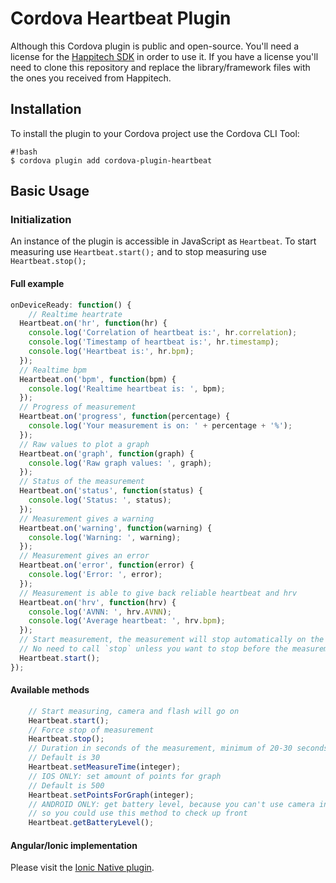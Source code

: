 # Cordova Heartbeat Plugin

Although this Cordova plugin is public and open-source. You'll need a license for the [Happitech SDK](http://www.happitech.com/) in order to use it.
If you have a license you'll need to clone this repository and replace the library/framework files with the ones you received from Happitech.

## Installation

To install the plugin to your Cordova project use the Cordova CLI Tool:

```
#!bash
$ cordova plugin add cordova-plugin-heartbeat
```

## Basic Usage

### Initialization

An instance of the plugin is accessible in JavaScript as `Heartbeat`.
To start measuring use `Heartbeat.start();` and to stop measuring use `Heartbeat.stop();`

#### Full example

```javascript
onDeviceReady: function() {
	// Realtime heartrate
  Heartbeat.on('hr', function(hr) {
    console.log('Correlation of heartbeat is:', hr.correlation);
    console.log('Timestamp of heartbeat is:', hr.timestamp);
    console.log('Heartbeat is:', hr.bpm);
  });
  // Realtime bpm
  Heartbeat.on('bpm', function(bpm) {
    console.log('Realtime heartbeat is: ', bpm);
  });
  // Progress of measurement
  Heartbeat.on('progress', function(percentage) {
    console.log('Your measurement is on: ' + percentage + '%');
  });
  // Raw values to plot a graph
  Heartbeat.on('graph', function(graph) {
    console.log('Raw graph values: ', graph);
  });
  // Status of the measurement
  Heartbeat.on('status', function(status) {
    console.log('Status: ', status);
  });
  // Measurement gives a warning
  Heartbeat.on('warning', function(warning) {
    console.log('Warning: ', warning);
  });
  // Measurement gives an error
  Heartbeat.on('error', function(error) {
    console.log('Error: ', error);
  });
  // Measurement is able to give back reliable heartbeat and hrv
  Heartbeat.on('hrv', function(hrv) {
    console.log('AVNN: ', hrv.AVNN);
    console.log('Average heartbeat: ', hrv.bpm);
  });
  // Start measurement, the measurement will stop automatically on the end.
  // No need to call `stop` unless you want to stop before the measurement is finished.
  Heartbeat.start();
});
```

#### Available methods
```javascript
	// Start measuring, camera and flash will go on
	Heartbeat.start();
	// Force stop of measurement
	Heartbeat.stop();
	// Duration in seconds of the measurement, minimum of 20-30 seconds is required for trusthworthy measurement
	// Default is 30
	Heartbeat.setMeasureTime(integer);
	// IOS ONLY: set amount of points for graph
	// Default is 500
	Heartbeat.setPointsForGraph(integer);
	// ANDROID ONLY: get battery level, because you can't use camera in Android if battery level is low
	// so you could use this method to check up front
	Heartbeat.getBatteryLevel();
```

#### Angular/Ionic implementation

Please visit the [Ionic Native plugin](https://github.com/kroodle/ionic-native-heartbeat).

